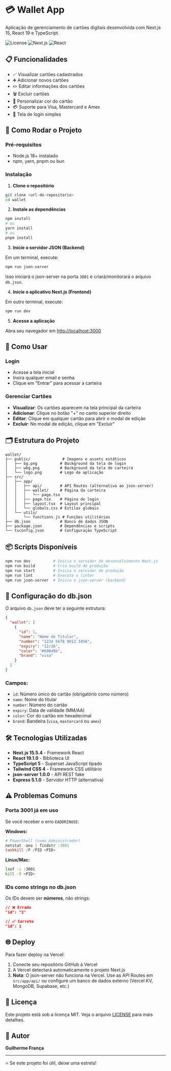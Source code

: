 # 💳 Wallet App

Aplicação de gerenciamento de cartões digitais desenvolvida com Next.js 15, React 19 e TypeScript.

![License](https://img.shields.io/badge/license-MIT-blue.svg)
![Next.js](https://img.shields.io/badge/Next.js-15.5.4-black)
![React](https://img.shields.io/badge/React-19.1.0-blue)

## 📋 Funcionalidades

- ✅ Visualizar cartões cadastrados
- ➕ Adicionar novos cartões
- ✏️ Editar informações dos cartões
- 🗑️ Excluir cartões
- 🎨 Personalizar cor do cartão
- 💳 Suporte para Visa, Mastercard e Amex
- 🔐 Tela de login simples

## 🚀 Como Rodar o Projeto

### Pré-requisitos

- Node.js 18+ instalado
- npm, yarn, pnpm ou bun

### Instalação

1. **Clone o repositório**
```bash
git clone <url-do-repositorio>
cd wallet
```

2. **Instale as dependências**
```bash
npm install
# ou
yarn install
# ou
pnpm install
```

3. **Inicie o servidor JSON (Backend)**

Em um terminal, execute:
```bash
npm run json-server
```

Isso iniciará o json-server na porta `3001` e criará/monitorará o arquivo `db.json`.

4. **Inicie o aplicativo Next.js (Frontend)**

Em outro terminal, execute:
```bash
npm run dev
```

5. **Acesse a aplicação**

Abra seu navegador em [http://localhost:3000](http://localhost:3000)

## 📱 Como Usar

### Login
- Acesse a tela inicial
- Insira qualquer email e senha
- Clique em "Entrar" para acessar a carteira

### Gerenciar Cartões
- **Visualizar**: Os cartões aparecem na tela principal da carteira
- **Adicionar**: Clique no botão "+" no canto superior direito
- **Editar**: Clique em qualquer cartão para abrir o modal de edição
- **Excluir**: No modal de edição, clique em "Excluir"

## 🗂️ Estrutura do Projeto

```
wallet/
├── public/              # Imagens e assets estáticos
│   ├── bg.png          # Background da tela de login
│   ├── wbg.png         # Background da tela de carteira
│   └── logo.png        # Logo da aplicação
├── src/
│   ├── app/
│   │   ├── api/        # API Routes (alternativa ao json-server)
│   │   ├── wallet/     # Página da carteira
│   │   │   └── page.tsx
│   │   ├── page.tsx    # Página de login
│   │   ├── layout.tsx  # Layout principal
│   │   └── globals.css # Estilos globais
│   └── utils/
│       └── functions.js # Funções utilitárias
├── db.json             # Banco de dados JSON
├── package.json        # Dependências e scripts
└── tsconfig.json       # Configuração TypeScript
```

## 📦 Scripts Disponíveis

```bash
npm run dev          # Inicia o servidor de desenvolvimento Next.js
npm run build        # Cria build de produção
npm run start        # Inicia o servidor de produção
npm run lint         # Executa o linter
npm run json-server  # Inicia o json-server (backend)
```

## 🔧 Configuração do db.json

O arquivo `db.json` deve ter a seguinte estrutura:

```json
{
  "wallet": [
    {
      "id": 1,
      "name": "Nome do Titular",
      "number": "1234 5678 9012 3456",
      "expiry": "12/26",
      "color": "#690d9b",
      "brand": "visa"
    }
  ]
}
```

### Campos:
- `id`: Número único do cartão (obrigatório como número)
- `name`: Nome do titular
- `number`: Número do cartão
- `expiry`: Data de validade (MM/AA)
- `color`: Cor do cartão em hexadecimal
- `brand`: Bandeira (`visa`, `mastercard` ou `amex`)

## 🛠️ Tecnologias Utilizadas

- **Next.js 15.5.4** - Framework React
- **React 19.1.0** - Biblioteca UI
- **TypeScript 5** - Superset JavaScript tipado
- **Tailwind CSS 4** - Framework CSS utilitário
- **json-server 1.0.0** - API REST fake
- **Express 5.1.0** - Servidor HTTP (alternativa)

## ⚠️ Problemas Comuns

### Porta 3001 já em uso
Se você receber o erro `EADDRINUSE`:

**Windows:**
```powershell
# PowerShell (como Administrador)
netstat -ano | findstr :3001
taskkill /F /PID <PID>
```

**Linux/Mac:**
```bash
lsof -i :3001
kill -9 <PID>
```

### IDs como strings no db.json
Os IDs devem ser **números**, não strings:
```json
// ❌ Errado
"id": "1"

// ✅ Correto
"id": 1
```

## 🌐 Deploy

Para fazer deploy na Vercel:

1. Conecte seu repositório GitHub à Vercel
2. A Vercel detectará automaticamente o projeto Next.js
3. **Nota**: O json-server não funciona na Vercel. Use as API Routes em `src/app/api/` ou configure um banco de dados externo (Vercel KV, MongoDB, Supabase, etc.)

## 📄 Licença

Este projeto está sob a licença MIT. Veja o arquivo [LICENSE](LICENSE) para mais detalhes.

## 👤 Autor

**Guilherme França**

---

⭐ Se este projeto foi útil, deixe uma estrela!
